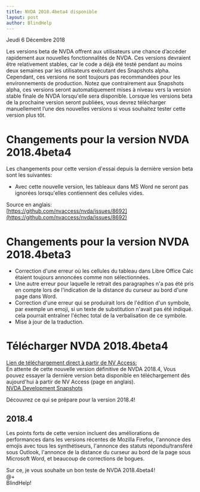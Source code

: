 ```yaml
---
title: NVDA 2018.4beta4 disponible
layout: post
author: BlindHelp
---
```


<footer>Jeudi 6 Décembre 2018</footer>

Les versions beta de NVDA offrent aux utilisateurs une chance d’accéder rapidement aux nouvelles fonctionnalités de NVDA. Ces versions devraient être relativement stables, car le code a déjà été testé pendant au moins deux semaines par les utilisateurs exécutant des Snapshots alpha. Cependant, ces versions ne sont toujours pas recommandées pour les environnements de production. Notez que contrairement aux Snapshots alpha, ces versions seront automatiquement mises à niveau vers la version stable finale de NVDA lorsqu'elle sera disponible. Lorsque les versions beta de la prochaine version seront publiées, vous devrez télécharger manuellement l’une des nouvelles versions si vous souhaitez tester cette version plus tôt.

# Changements pour la version NVDA 2018.4beta4 #

Les changements pour cette version d'essai depuis la dernière version beta sont les suivantes:


* Avec cette nouvelle version, les tableaux dans MS Word ne seront pas ignorées lorsqu'elles contiennent des cellules vides.


Source en anglais:             
[https://github.com/nvaccess/nvda/issues/8692](https://github.com/nvaccess/nvda/issues/8692)                

# Changements pour la version NVDA 2018.4beta3 #


* Correction d'une erreur où les cellules du tableau dans Libre Office Calc étaient toujours annoncées comme non sélectionnées.
* Une autre erreur pour laquelle le retrait des paragraphes n'a pas été pris en compte lors de l'indication de la distance du curseur au bord d'une page dans Word.
* Correction d'une erreur qui se produirait lors de l'édition d'un symbole, par exemple un emoji, si un texte de substitution n'avait pas été indiqué. cela pourrait entraîner l'échec total de la verbalisation de ce symbole.
* Mise à jour de la traduction.


# Télécharger NVDA 2018.4beta4 #

[Lien de téléchargement direct à partir de NV Access:](https://www.nvaccess.org/files/nvda/releases/2018.4beta4/nvda_2018.4beta4.exe)              
En attente de cette nouvelle version définitive de NVDA 2018.4, Vous pouvez essayer  la  dernière version beta disponible en téléchargement dès aujourd'hui  à partir de  NV Access (page en anglais).             
[NVDA Development Snapshots](https://www.nvaccess.org/files/nvda/snapshots/)            

Découvrez ce qui se prépare pour la version 2018.4!               
 
## 2018.4 ##
Les points forts de cette version incluent des améliorations de performances dans les versions récentes de Mozilla Firefox, l'annonce des emojis avec tous les synthétiseurs, l'annonce des statuts répondu/transféré sous Outlook, l'annonce de la distance du curseur au bord de la page sous Microsoft Word, et beaucoup de corrections de bogues. 


Sur ce, je vous souhaite un bon teste  de NVDA 2018.4beta4!             
@+                     
BlindHelp!                           